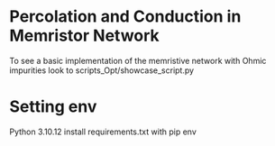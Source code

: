 # Percolation and Conduction in Memristor Network
To see a basic implementation of the memristive network with Ohmic impurities look to scripts_Opt/showcase_script.py

# Setting env
Python 3.10.12
install requirements.txt with pip env